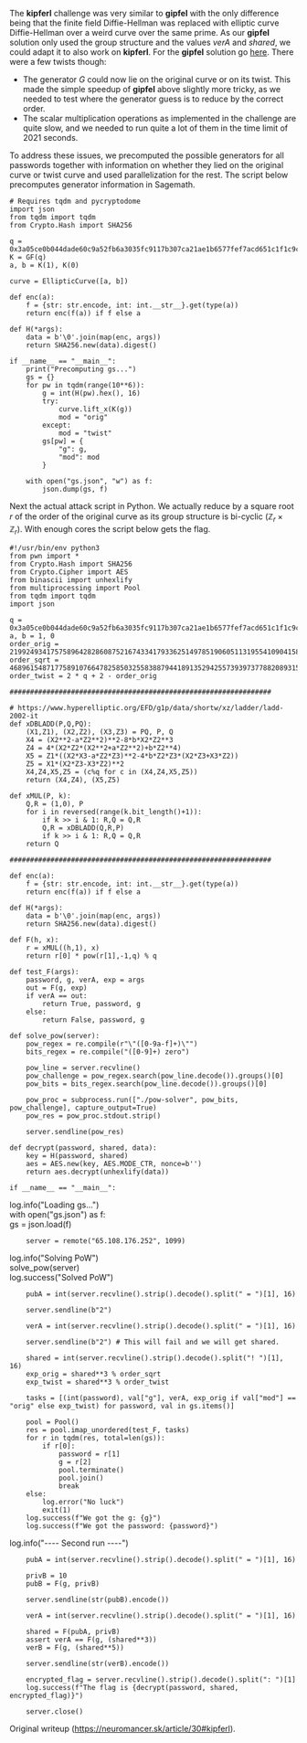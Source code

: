The **kipferl** challenge was very similar to **gipfel** with the only
difference being that the finite field Diffie-Hellman was replaced with
elliptic curve Diffie-Hellman over a weird curve over the same prime. As our
**gipfel** solution only used the group structure and the values $verA$ and
$shared$, we could adapt it to also work on **kipferl**. For the **gipfel**
solution go [here](https://ctftime.org/writeup/31900). There were a few twists
though:

- The generator $G$ could now lie on the original curve or on its twist. This made the simple speedup of **gipfel** above slightly more tricky, as we needed to test where the generator guess is to reduce by the correct order.  
- The scalar multiplication operations as implemented in the challenge are quite slow, and we needed to run quite a lot of them in the time limit of 2021 seconds.

To address these issues, we precomputed the possible generators for all
passwords together with information on whether they lied on the original curve
or twist curve and used parallelization for the rest. The script below
precomputes generator information in Sagemath.

	# Requires tqdm and pycryptodome  
	import json  
	from tqdm import tqdm  
	from Crypto.Hash import SHA256

	q = 0x3a05ce0b044dade60c9a52fb6a3035fc9117b307ca21ae1b6577fef7acd651c1f1c9c06a644fd82955694af6cd4e88f540010f2e8fdf037c769135dbe29bf16a154b62e614bb441f318a82ccd1e493ffa565e5ffd5a708251a50d145f3159a5  
	K = GF(q)  
	a, b = K(1), K(0)

	curve = EllipticCurve([a, b])

	def enc(a):  
		f = {str: str.encode, int: int.__str__}.get(type(a))  
		return enc(f(a)) if f else a

	def H(*args):  
		data = b'\0'.join(map(enc, args))  
		return SHA256.new(data).digest()

	if __name__ == "__main__":  
		print("Precomputing gs...")  
		gs = {}  
		for pw in tqdm(range(10**6)):  
			g = int(H(pw).hex(), 16)  
			try:  
				curve.lift_x(K(g))  
				mod = "orig"  
			except:  
				mod = "twist"  
			gs[pw] = {  
				"g": g,  
				"mod": mod  
			}

		with open("gs.json", "w") as f:  
			json.dump(gs, f)

Next the actual attack script in Python. We actually reduce by a square root
$r$ of the order of the original curve as its group structure is bi-cyclic
($\mathbb{Z}_r \times \mathbb{Z}_r$). With enough cores the script below gets
the flag.

	#!/usr/bin/env python3  
	from pwn import *  
	from Crypto.Hash import SHA256  
	from Crypto.Cipher import AES  
	from binascii import unhexlify  
	from multiprocessing import Pool  
	from tqdm import tqdm  
	import json

	q = 0x3a05ce0b044dade60c9a52fb6a3035fc9117b307ca21ae1b6577fef7acd651c1f1c9c06a644fd82955694af6cd4e88f540010f2e8fdf037c769135dbe29bf16a154b62e614bb441f318a82ccd1e493ffa565e5ffd5a708251a50d145f3159a5  
	a, b = 1, 0  
	order_orig = 21992493417575896428286087521674334179336251497851906051131955410904158485314789427947788692030188502157019527331790513011401920585195969087140918256569620608732530453375717414098148438918130733211117668960801178110820764957628836  
	order_sqrt = 4689615487177589107664782585032558388794418913529425573939737788208931564987743250881967962324438559511711351322406  
	order_twist = 2 * q + 2 - order_orig

	################################################################

	# https://www.hyperelliptic.org/EFD/g1p/data/shortw/xz/ladder/ladd-2002-it  
	def xDBLADD(P,Q,PQ):  
		(X1,Z1), (X2,Z2), (X3,Z3) = PQ, P, Q  
		X4 = (X2**2-a*Z2**2)**2-8*b*X2*Z2**3  
		Z4 = 4*(X2*Z2*(X2**2+a*Z2**2)+b*Z2**4)  
		X5 = Z1*((X2*X3-a*Z2*Z3)**2-4*b*Z2*Z3*(X2*Z3+X3*Z2))  
		Z5 = X1*(X2*Z3-X3*Z2)**2  
		X4,Z4,X5,Z5 = (c%q for c in (X4,Z4,X5,Z5))  
		return (X4,Z4), (X5,Z5)

	def xMUL(P, k):  
		Q,R = (1,0), P  
		for i in reversed(range(k.bit_length()+1)):  
			if k >> i & 1: R,Q = Q,R  
			Q,R = xDBLADD(Q,R,P)  
			if k >> i & 1: R,Q = Q,R  
		return Q

	################################################################

	def enc(a):  
		f = {str: str.encode, int: int.__str__}.get(type(a))  
		return enc(f(a)) if f else a

	def H(*args):  
		data = b'\0'.join(map(enc, args))  
		return SHA256.new(data).digest()

	def F(h, x):  
		r = xMUL((h,1), x)  
		return r[0] * pow(r[1],-1,q) % q

	def test_F(args):  
		password, g, verA, exp = args  
		out = F(g, exp)  
		if verA == out:  
			return True, password, g  
		else:  
			return False, password, g

	def solve_pow(server):  
		pow_regex = re.compile(r"\"([0-9a-f]+)\"")  
		bits_regex = re.compile("([0-9]+) zero")

		pow_line = server.recvline()  
		pow_challenge = pow_regex.search(pow_line.decode()).groups()[0]  
		pow_bits = bits_regex.search(pow_line.decode()).groups()[0]

		pow_proc = subprocess.run(["./pow-solver", pow_bits, pow_challenge], capture_output=True)  
		pow_res = pow_proc.stdout.strip()

		server.sendline(pow_res)

	def decrypt(password, shared, data):  
		key = H(password, shared)  
		aes = AES.new(key, AES.MODE_CTR, nonce=b'')  
		return aes.decrypt(unhexlify(data))

	if __name__ == "__main__":  
log.info("Loading gs...")  
		with open("gs.json") as f:  
			gs = json.load(f)

		server = remote("65.108.176.252", 1099)  
log.info("Solving PoW")  
		solve_pow(server)  
		log.success("Solved PoW")

		pubA = int(server.recvline().strip().decode().split(" = ")[1], 16)

		server.sendline(b"2")

		verA = int(server.recvline().strip().decode().split(" = ")[1], 16)

		server.sendline(b"2") # This will fail and we will get shared.

		shared = int(server.recvline().strip().decode().split("! ")[1], 16)  
		exp_orig = shared**3 % order_sqrt  
		exp_twist = shared**3 % order_twist

		tasks = [(int(password), val["g"], verA, exp_orig if val["mod"] == "orig" else exp_twist) for password, val in gs.items()]

		pool = Pool()  
		res = pool.imap_unordered(test_F, tasks)  
		for r in tqdm(res, total=len(gs)):  
			if r[0]:  
				password = r[1]  
				g = r[2]  
				pool.terminate()  
				pool.join()  
				break  
		else:  
			log.error("No luck")  
			exit(1)  
		log.success(f"We got the g: {g}")  
		log.success(f"We got the password: {password}")

log.info("---- Second run ----")

		pubA = int(server.recvline().strip().decode().split(" = ")[1], 16)

		privB = 10  
		pubB = F(g, privB)

		server.sendline(str(pubB).encode())

		verA = int(server.recvline().strip().decode().split(" = ")[1], 16)

		shared = F(pubA, privB)  
		assert verA == F(g, (shared**3))  
		verB = F(g, (shared**5))

		server.sendline(str(verB).encode())

		encrypted_flag = server.recvline().strip().decode().split(": ")[1]  
		log.success(f"The flag is {decrypt(password, shared, encrypted_flag)}")

		server.close()

Original writeup (https://neuromancer.sk/article/30#kipferl).